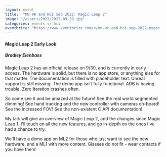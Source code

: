 ```yaml
---
layout: event
title:  "MN VR and HCI Sep 2022: Magic Leap 2"
image: "/assets/2022/2022-09-29.jpg"
categories: events vr-hci
eventbrite: "https://www.eventbrite.com/e/mn-vr-and-hci-sep-2022-magic-leap-2-tickets-419118714357?aff=ebdsoporgprofile"
---
```


#### Magic Leap 2 Early Look
##### Bradley Elenbass

Magic Leap 2 has an official release on 9/30, and is currently in early access. The hardware is solid, but there is no app store, or anything else for that matter. The documentation is filled with placeholder text. Unreal support is still missing. The demo app isn’t fully functional. ADB is having trouble. Zero Iteration crashes often.

So come see it and be amazed at the future! See the real world segmented dimming! See hand tracking and the new controller with cameras on-board! See the increased FOV! See the non-existent C API documentation!

My talk will give an overview of Magic Leap 2, and the changes since Magic Leap 1. I'll touch on all the new features, and go in-depth on the ones I've had a chance to try.

We'll have a demo app on ML2 for those who just want to see the new hardware, and a ML1 with more content. Glasses do not fit - wear contacts if you have them!

